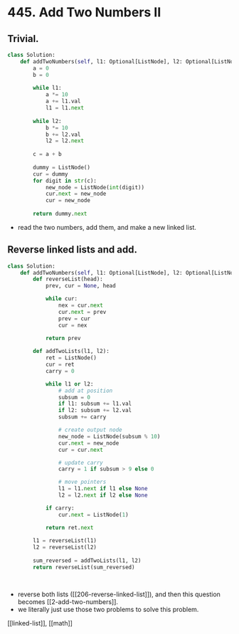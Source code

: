 # 445. Add Two Numbers II

## Trivial.

```python
class Solution:
    def addTwoNumbers(self, l1: Optional[ListNode], l2: Optional[ListNode]) -> Optional[ListNode]:
        a = 0
        b = 0
        
        while l1:
            a *= 10
            a += l1.val
            l1 = l1.next
        
        while l2:
            b *= 10
            b += l2.val
            l2 = l2.next
            
        c = a + b
        
        dummy = ListNode()
        cur = dummy
        for digit in str(c):
            new_node = ListNode(int(digit))
            cur.next = new_node
            cur = new_node
        
        return dummy.next
```

- read the two numbers, add them, and make a new linked list.

## Reverse linked lists and add.

```python
class Solution:
    def addTwoNumbers(self, l1: Optional[ListNode], l2: Optional[ListNode]) -> Optional[ListNode]:
        def reverseList(head):
            prev, cur = None, head

            while cur:
                nex = cur.next
                cur.next = prev
                prev = cur
                cur = nex

            return prev
        
        def addTwoLists(l1, l2):
            ret = ListNode()
            cur = ret
            carry = 0

            while l1 or l2:
                # add at position
                subsum = 0
                if l1: subsum += l1.val
                if l2: subsum += l2.val
                subsum += carry

                # create output node
                new_node = ListNode(subsum % 10)
                cur.next = new_node
                cur = cur.next

                # update carry
                carry = 1 if subsum > 9 else 0

                # move pointers
                l1 = l1.next if l1 else None
                l2 = l2.next if l2 else None

            if carry:
                cur.next = ListNode(1)

            return ret.next
        
        l1 = reverseList(l1)
        l2 = reverseList(l2)
        
        sum_reversed = addTwoLists(l1, l2)
        return reverseList(sum_reversed)
        
        
```

- reverse both lists ([[206-reverse-linked-list]]), and then this question becomes [[2-add-two-numbers]].
- we literally just use those two problems to solve this problem.

[[linked-list]], [[math]]